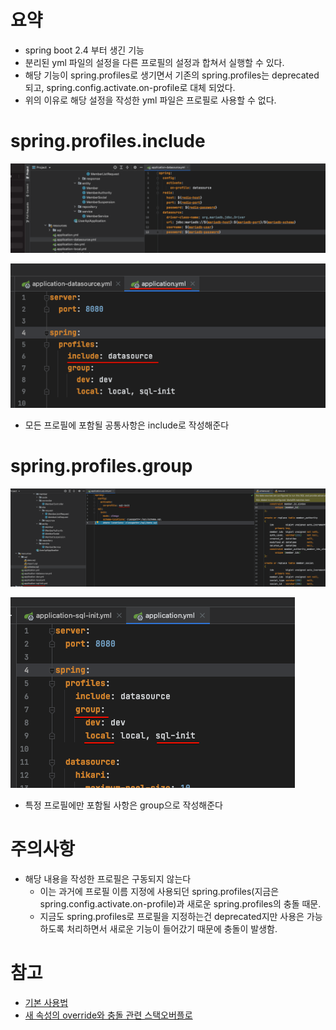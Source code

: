 # 요약

- spring boot 2.4 부터 생긴 기능
- 분리된 yml 파일의 설정을 다른 프로필의 설정과 합쳐서 실행할 수 있다.
- 해당 기능이 spring.profiles로 생기면서 기존의 spring.profiles는 deprecated 되고, spring.config.activate.on-profile로 대체 되었다.
- 위의 이유로 해당 설정을 작성한 yml 파일은 프로필로 사용할 수 없다.

# spring.profiles.include

![img.png](img.png)

![img_1.png](img_1.png)

- 모든 프로필에 포함될 공통사항은 include로 작성해준다

# spring.profiles.group

![img_2.png](img_2.png)

![img_3.png](img_3.png)

- 특정 프로필에만 포함될 사항은 group으로 작성해준다

# 주의사항

- 해당 내용을 작성한 프로필은 구동되지 않는다
  - 이는 과거에 프로필 이름 지정에 사용되던 spring.profiles(지금은 spring.config.activate.on-profile)과 새로운 spring.profiles의 충돌 때문. 
  - 지금도 spring.profiles로 프로필을 지정하는건 deprecated지만 사용은 가능하도록 처리하면서 새로운 기능이 들어갔기 때문에 충돌이 발생함.

# 참고

- [기본 사용법](https://backtony.github.io/spring/2021-08-21-spring-start-8/)
- [새 속성의 override와 충돌 관련 스택오버플로](https://stackoverflow.com/questions/47368086/spring-spring-profiles-include-overrides)